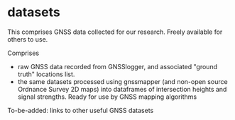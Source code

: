 # datasets
This comprises GNSS data collected for our research. Freely available for others to use.

Comprises
* raw GNSS data recorded from GNSSlogger, and associated "ground truth" locations list.
* the same datasets processed using gnssmapper (and non-open source Ordnance Survey 2D maps) into dataframes of intersection heights and signal strengths. Ready for use by GNSS mapping algorithms

To-be-added:
links to other useful GNSS datasets
